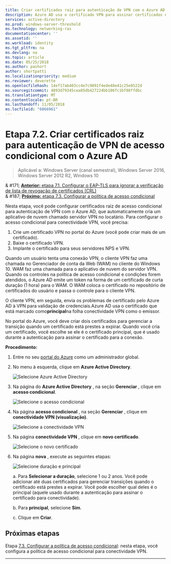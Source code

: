 ```yaml
---
title: Criar certificados raiz para autenticação de VPN com o Azure AD
description: Azure AD usa o certificado VPN para assinar certificados emitidos para clientes do Windows 10 ao autenticar no Azure AD para conectividade VPN. O certificado marcado como principal é o emissor que usa o Azure AD.
services: active-directory
ms.prod: windows-server-threshold
ms.technology: networking-ras
documentationcenter: ''
ms.assetid: ''
ms.workload: identity
ms.tgt_pltfrm: na
ms.devlang: na
ms.topic: article
ms.date: 05/25/2018
ms.author: pashort
author: shortpatti
ms.localizationpriority: medium
ms.reviewer: deverette
ms.openlocfilehash: 14ef17ab403cc4e7c9891f4ede48e41c25e8522d
ms.sourcegitcommit: 4893d79345cea85db427224bb106fc1bf88ffdbc
ms.translationtype: MT
ms.contentlocale: pt-BR
ms.lasthandoff: 11/05/2018
ms.locfileid: "6066961"
---
```

# Etapa 7.2. Criar certificados raiz para autenticação de VPN de acesso condicional com o Azure AD

>Aplicável a: Windows Server (canal semestral), Windows Server 2016, Windows Server 2012 R2, Windows 10

& #171;  [ **Anterior:** etapa 7.1. Configurar o EAP-TLS para ignorar a verificação de lista de revogação de certificados (CRL)](vpn-config-eap-tls-to-ignore-crl-checking.md)<br>
& #187; [ **Próximo:** etapa 7.3. Configurar a política de acesso condicional](vpn-config-conditional-access-policy.md)

Nesta etapa, você pode configurar certificados raiz de acesso condicional para autenticação de VPN com o Azure AD, que automaticamente cria um aplicativo de nuvem chamado servidor VPN no locatário. Para configurar o acesso condicional para conectividade VPN, você precisa:

1. Crie um certificado VPN no portal do Azure (você pode criar mais de um certificado).
2. Baixe o certificado VPN.
2. Implante o certificado para seus servidores NPS e VPN.

Quando um usuário tenta uma conexão VPN, o cliente VPN faz uma chamada no Gerenciador de conta da Web (WAM) no cliente do Windows 10. WAM faz uma chamada para o aplicativo de nuvem do servidor VPN. Quando os controles na política de acesso condicional e condições forem atendidos, o Azure AD emite um token na forma de um certificado de curta duração (1 hora) para o WAM. O WAM coloca o certificado no repositório de certificados do usuário e passa o controle para o cliente VPN.  

O cliente VPN, em seguida, envia os problemas de certificado pelo Azure AD à VPN para validação de credenciais.Azure AD usa o certificado que está marcado como**principal**na folha conectividade VPN como o emissor. 

No portal do Azure, você deve criar dois certificados para gerenciar a transição quando um certificado está prestes a expirar. Quando você cria um certificado, você escolhe se ele é o certificado principal, que é usado durante a autenticação para assinar o certificado para a conexão.

**Procedimento:**

1. Entre no seu [portal do Azure](https://portal.azure.com) como um administrador global.

2. No menu à esquerda, clique em **Azure Active Directory**. 

    ![Selecione Azure Active Directory](../../media/Always-On-Vpn/01.png)

3. Na página do **Azure Active Directory** , na seção **Gerenciar** , clique em **acesso condicional**.

    ![Selecione o acesso condicional](../../media/Always-On-Vpn/02.png)

4. Na página **acesso condicional** , na seção **Gerenciar** , clique em **conectividade VPN (visualização)**.

    ![Selecione a conectividade VPN](../../media/Always-On-Vpn/03.png)

5. Na página **conectividade VPN** , clique em **novo certificado**.

    ![Selecione o novo certificado](../../media/Always-On-Vpn/04.png)

6. Na página **nova** , execute as seguintes etapas:

    ![Selecione duração e principal](../../media/Always-On-Vpn/05.png)

    a. Para **Selecionar a duração**, selecione 1 ou 2 anos. Você pode adicionar até duas certificados para gerenciar transições quando o certificado está prestes a expirar. Você pode escolher qual deles é o principal (aquele usado durante a autenticação para assinar o certificado para conectividade).

    b. Para **principal**, selecione **Sim**.

    c. Clique em **Criar**.

## Próximas etapas
Etapa [7.3. Configurar a política de acesso condicional](vpn-config-conditional-access-policy.md): nesta etapa, você configura a política de acesso condicional para conectividade VPN. 

---